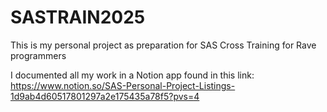 # SASTRAIN2025
This is my personal project as preparation for SAS Cross Training for Rave programmers

I documented all my work in a Notion app found in this link: https://www.notion.so/SAS-Personal-Project-Listings-1d9ab4d60517801297a2e175435a78f5?pvs=4
